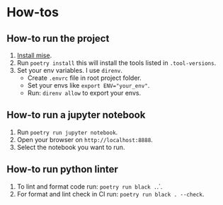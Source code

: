 # How-tos

## How-to run the project

1. [Install mise](https://mise.jdx.dev/installing-mise.html).
2. Run `poetry install` this will install the tools listed in `.tool-versions`.
3. Set your env variables. I use `direnv`.
    - Create `.envrc` file in root project folder.
    - Set your envs like `export ENV="your_env"`.
    - Run: `direnv allow` to export your envs.

## How-to run a jupyter notebook

1. Run `poetry run jupyter notebook`.
2. Open your browser on `http://localhost:8888`.
3. Select the notebook you want to run.

## How-to run python linter

1. To lint and format code run: `poetry run black .`.`.
2. For format and lint check in CI run: `poetry run black . --check`.
